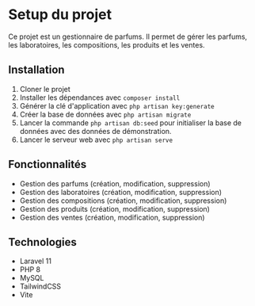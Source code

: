 # Setup du projet

Ce projet est un gestionnaire de parfums. Il permet de gérer les parfums, les laboratoires, les compositions, les produits et les ventes.

## Installation

1. Cloner le projet
2. Installer les dépendances avec `composer install`
3. Générer la clé d'application avec `php artisan key:generate`
4. Créer la base de données avec `php artisan migrate`
5. Lancer la commande `php artisan db:seed` pour initialiser la base de données avec des données de démonstration.
6. Lancer le serveur web avec `php artisan serve`

## Fonctionnalités

* Gestion des parfums (création, modification, suppression)
* Gestion des laboratoires (création, modification, suppression)
* Gestion des compositions (création, modification, suppression)
* Gestion des produits (création, modification, suppression)
* Gestion des ventes (création, modification, suppression)

## Technologies

* Laravel 11
* PHP 8
* MySQL
* TailwindCSS
* Vite

